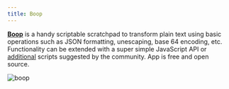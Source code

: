 ```yaml
---
title: Boop
---
```


[**Boop**](https://boop.okat.best) is a handy scriptable scratchpad to transform plain text using basic operations such as JSON formatting, unescaping, base 64 encoding, etc. Functionality can be extended with a super simple JavaScript API or [additional](https://github.com/IvanMathy/Boop/tree/main/Scripts) scripts suggested by the community. App is free and open source.

![boop](/boop.webp)
